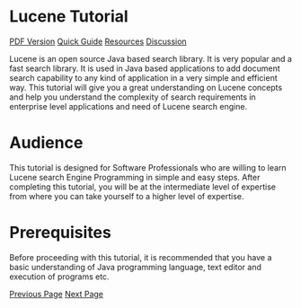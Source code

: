 # Lucene Tutorial
[PDF Version](../lucene/lucene_pdf_version.md)
[Quick Guide](../lucene/lucene_quick_guide.md)
[Resources](../lucene/lucene_useful_resources.md)
[Discussion](../lucene/lucene_discussion.md)

Lucene is an open source Java based search library. It is very popular and a fast search library. It is used in Java based applications to add document search capability to any kind of application in a very simple and efficient way. This tutorial will give you a great understanding on Lucene concepts and help you understand the complexity of search requirements in enterprise level applications and need of Lucene search engine.

# Audience
This tutorial is designed for Software Professionals who are willing to learn Lucene search Engine Programming in simple and easy steps. After completing this tutorial, you will be at the intermediate level of expertise from where you can take yourself to a higher level of expertise.

# Prerequisites
Before proceeding with this tutorial, it is recommended that you have a basic understanding of Java programming language, text editor and execution of programs etc.


[Previous Page](../lucene/index.md) [Next Page](../lucene/lucene_overview.md) 
